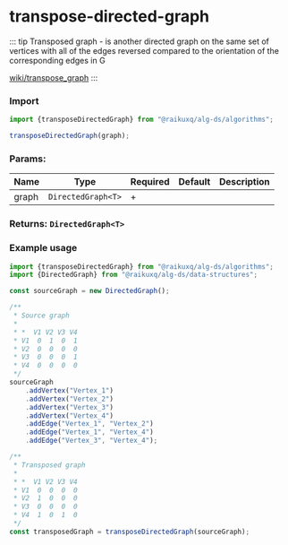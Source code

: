 # transpose-directed-graph

::: tip Transposed graph
\- is another directed graph on the same set of vertices with all of the edges reversed compared to the orientation of
the corresponding edges in G

[wiki/transpose_graph](https://en.wikipedia.org/wiki/Transpose_graph)
:::

### Import

```ts
import {transposeDirectedGraph} from "@raikuxq/alg-ds/algorithms";

transposeDirectedGraph(graph);
```

### Params:

| Name  | Type               | Required | Default | Description |
|-------|--------------------|----------|---------|-------------|
| graph | `DirectedGraph<T>` | +        |         |             |

### Returns: `DirectedGraph<T>`

### Example usage

```ts
import {transposeDirectedGraph} from "@raikuxq/alg-ds/algorithms";
import {DirectedGraph} from "@raikuxq/alg-ds/data-structures";

const sourceGraph = new DirectedGraph();

/**
 * Source graph
 *
 * *  V1 V2 V3 V4
 * V1  0  1  0  1
 * V2  0  0  0  0
 * V3  0  0  0  1
 * V4  0  0  0  0
 */
sourceGraph
    .addVertex("Vertex_1")
    .addVertex("Vertex_2")
    .addVertex("Vertex_3")
    .addVertex("Vertex_4")
    .addEdge("Vertex_1", "Vertex_2")
    .addEdge("Vertex_1", "Vertex_4")
    .addEdge("Vertex_3", "Vertex_4");

/**
 * Transposed graph
 *
 * *  V1 V2 V3 V4
 * V1  0  0  0  0
 * V2  1  0  0  0
 * V3  0  0  0  0
 * V4  1  0  1  0
 */
const transposedGraph = transposeDirectedGraph(sourceGraph);
```

